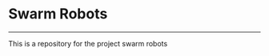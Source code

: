 # Swarm Robots

-------------------------------------------------

This is a repository for the project swarm robots
